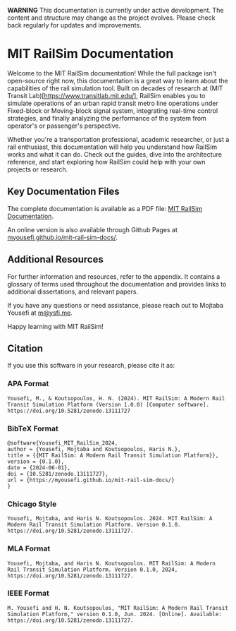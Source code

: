 **WARNING** This documentation is currently under active development. The content and structure may change as the project evolves. Please check back regularly for updates and improvements.

# MIT RailSim Documentation

Welcome to the MIT RailSim documentation! While the full package isn't open-source right now, this documentation is a great way to learn about the capabilities of the rail simulation tool. Built on decades of research at (MIT Transit Lab)[https://www.transitlab.mit.edu/], RailSim enables you to simulate operations of an urban rapid transit metro line operations under Fixed-block or Moving-block signal system, integrating real-time control strategies, and finally analyzing the performance of the system from operator's or passenger's perspective.

Whether you're a transportation professional, academic researcher, or just a rail enthusiast, this documentation will help you understand how RailSim works and what it can do. Check out the guides, dive into the architecture reference, and start exploring how RailSim could help with your own projects or research.

## Key Documentation Files

The complete documentation is available as a PDF file: [MIT RailSim Documentation](_build/latex/mitrailsim.pdf).

An online version is also available through Github Pages at [myousefi.github.io/mit-rail-sim-docs/](https://myousefi.github.io/mit-rail-sim-docs/).

## Additional Resources

For further information and resources, refer to the appendix. It contains a glossary of terms used throughout the documentation and provides links to additional dissertations, and relevant papers.

If you have any questions or need assistance, please reach out to Mojtaba Yousefi at [m@ysfi.me](mailto:m@ysfi.me).

Happy learning with MIT RailSim!

## Citation

If you use this software in your research, please cite it as:

### APA Format

```
Yousefi, M., & Koutsopoulos, H. N. (2024). MIT RailSim: A Modern Rail Transit Simulation Platform (Version 1.0.0) [Computer software]. https://doi.org/10.5281/zenodo.13111727
```

### BibTeX Format

```
@software{Yousefi_MIT_RailSim_2024,
author = {Yousefi, Mojtaba and Koutsopoulos, Haris N.},
title = {{MIT RailSim: A Modern Rail Transit Simulation Platform}},
version = {0.1.0},
date = {2024-06-01},
doi = {10.5281/zenodo.13111727},
url = {https://myousefi.github.io/mit-rail-sim-docs/}
}
```

### Chicago Style

```
Yousefi, Mojtaba, and Haris N. Koutsopoulos. 2024. MIT RailSim: A Modern Rail Transit Simulation Platform. Version 0.1.0. https://doi.org/10.5281/zenodo.13111727.
```

### MLA Format

```
Yousefi, Mojtaba, and Haris N. Koutsopoulos. MIT RailSim: A Modern Rail Transit Simulation Platform. Version 0.1.0, 2024, https://doi.org/10.5281/zenodo.13111727.
```

### IEEE Format

```
M. Yousefi and H. N. Koutsopoulos, "MIT RailSim: A Modern Rail Transit Simulation Platform," version 0.1.0, Jun. 2024. [Online]. Available: https://doi.org/10.5281/zenodo.13111727.
```
